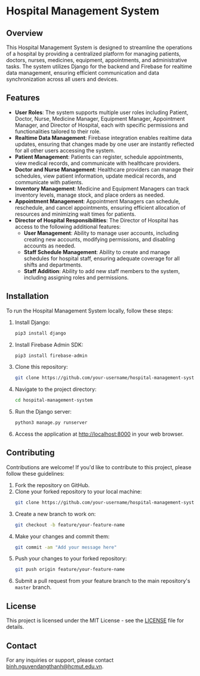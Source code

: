 # Hospital Management System

## Overview
This Hospital Management System is designed to streamline the operations of a hospital by providing a centralized platform for managing patients, doctors, nurses, medicines, equipment, appointments, and administrative tasks. The system utilizes Django for the backend and Firebase for realtime data management, ensuring efficient communication and data synchronization across all users and devices.

## Features

- **User Roles**: The system supports multiple user roles including Patient, Doctor, Nurse, Medicine Manager, Equipment Manager, Appointment Manager, and Director of Hospital, each with specific permissions and functionalities tailored to their role.
- **Realtime Data Management**: Firebase integration enables realtime data updates, ensuring that changes made by one user are instantly reflected for all other users accessing the system.
- **Patient Management**: Patients can register, schedule appointments, view medical records, and communicate with healthcare providers.
- **Doctor and Nurse Management**: Healthcare providers can manage their schedules, view patient information, update medical records, and communicate with patients.
- **Inventory Management**: Medicine and Equipment Managers can track inventory levels, manage stock, and place orders as needed.
- **Appointment Management**: Appointment Managers can schedule, reschedule, and cancel appointments, ensuring efficient allocation of resources and minimizing wait times for patients.
- **Director of Hospital Responsibilities**: The Director of Hospital has access to the following additional features:
  - **User Management**: Ability to manage user accounts, including creating new accounts, modifying permissions, and disabling accounts as needed.
  - **Staff Schedule Management**: Ability to create and manage schedules for hospital staff, ensuring adequate coverage for all shifts and departments.
  - **Staff Addition**: Ability to add new staff members to the system, including assigning roles and permissions.

## Installation
To run the Hospital Management System locally, follow these steps:

1. Install Django:
    ```bash
    pip3 install django
    ```
2. Install Firebase Admin SDK:
    ```bash
    pip3 install firebase-admin
    ```
3. Clone this repository:
    ```bash
    git clone https://github.com/your-username/hospital-management-system.git
    ```
4. Navigate to the project directory:
    ```bash
    cd hospital-management-system
    ```
5. Run the Django server:
    ```bash
    python3 manage.py runserver
    ```
6. Access the application at [http://localhost:8000](http://localhost:8000) in your web browser.

## Contributing
Contributions are welcome! If you'd like to contribute to this project, please follow these guidelines:

1. Fork the repository on GitHub.
2. Clone your forked repository to your local machine:
    ```bash
    git clone https://github.com/your-username/hospital-management-system.git
    ```
3. Create a new branch to work on:
    ```bash
    git checkout -b feature/your-feature-name
    ```
4. Make your changes and commit them:
    ```bash
    git commit -am "Add your message here"
    ```
5. Push your changes to your forked repository:
    ```bash
    git push origin feature/your-feature-name
    ```
6. Submit a pull request from your feature branch to the main repository's `master` branch.

## License
This project is licensed under the MIT License - see the [LICENSE](LICENSE) file for details.

## Contact
For any inquiries or support, please contact [binh.nguyendangthanh@hcmut.edu.vn](binh.nguyendangthanh@hcmut.edu.vn).
